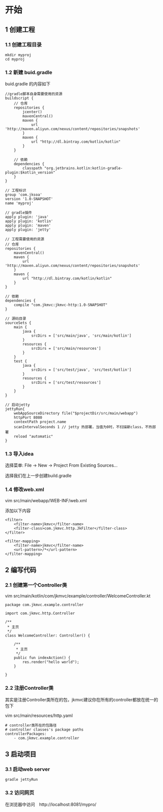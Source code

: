 # 开始

## 1 创建工程

### 1.1 创建工程目录

```
mkdir myproj
cd myproj
```

### 1.2 新建 buid.gradle

buid.gradle 的内容如下

```
//gradle脚本自身需要使用的资源
buildscript {
    // 仓库
    repositories {
        jcenter()
        mavenCentral()
        maven {
            url 'http://maven.aliyun.com/nexus/content/repositories/snapshots'
        }
        maven {
            url "http://dl.bintray.com/kotlin/kotlin"
        }
    }

    // 依赖
    dependencies {
        classpath "org.jetbrains.kotlin:kotlin-gradle-plugin:$kotlin_version"
    }
}

// 工程标识
group 'com.jksoa'
version '1.0-SNAPSHOT'
name 'myproj'

// gradle插件
apply plugin: 'java'
apply plugin: 'kotlin'
apply plugin: 'maven'
apply plugin: 'jetty'

// 工程需要使用的资源
// 仓库
repositories {
    mavenCentral()
    maven {
        url 'http://maven.aliyun.com/nexus/content/repositories/snapshots'
    }
    maven {
        url "http://dl.bintray.com/kotlin/kotlin"
    }
}

// 依赖
dependencies {
	compile "com.jkmvc:jkmvc-http:1.0-SNAPSHOT"
}

// 源码目录
sourceSets {
    main {
        java {
            srcDirs = ['src/main/java', 'src/main/kotlin']
        }
        resources {
            srcDirs = ['src/main/resources']
        }
    }
    test {
        java {
            srcDirs = ['src/test/java', 'src/test/kotlin']
        }
        resources {
            srcDirs = ['src/test/resources']
        }
    }
}

// 启动jetty
jettyRun{
    webAppSourceDirectory file("$projectDir/src/main/webapp")
    httpPort 8080
    contextPath project.name
    scanIntervalSeconds 1 // jetty 热部署，当值为0时，不扫描新class，不热部署
    reload "automatic"
}
```

### 1.3 导入idea

选择菜单: File -> New -> Project From Existing Sources...

选择我们在上一步创建build.gradle

### 1.4 修改web.xml

vim src/main/webapp/WEB-INF/web.xml

添加以下内容

```
<filter>
    <filter-name>jkmvc</filter-name>
    <filter-class>com.jkmvc.http.JkFilter</filter-class>
</filter>

<filter-mapping>
    <filter-name>jkmvc</filter-name>
    <url-pattern>/*</url-pattern>
</filter-mapping>
```
## 2 编写代码

### 2.1 创建第一个Controller类

vim src/main/kotlin/com/jkmvc/example/controller/WelcomeController.kt

```
package com.jkmvc.example.controller

import com.jkmvc.http.Controller

/**
 * 主页
 */
class WelcomeController: Controller() {

    /**
     * 主页
     */
    public fun indexAction() {
        res.render("hello world");
    }

}
```

### 2.2 注册Controller类

其实是注册Controller类所在的包，jkmvc建议你在所有的controller都放在统一的包下


vim src/main/resources/http.yaml

```
# controller类所在的包路径
# controller classes's package paths
controllerPackages:
    - com.jkmvc.example.controller
```

## 3 启动项目

### 3.1 启动web server

```
gradle jettyRun
```

### 3.2 访问网页

在浏览器中访问　http://localhost:8081/mypro/
